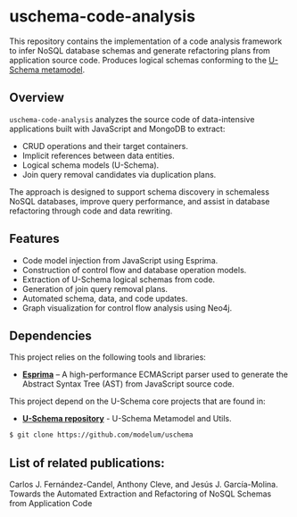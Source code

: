 # uschema-code-analysis

This repository contains the implementation of a code analysis framework to infer NoSQL database schemas and generate refactoring plans from application source code. Produces logical schemas conforming to the [U-Schema metamodel](https://github.com/modelum/uschema).

## Overview

`uschema-code-analysis` analyzes the source code of data-intensive applications built with JavaScript and MongoDB to extract:

- CRUD operations and their target containers.
- Implicit references between data entities.
- Logical schema models (U-Schema).
- Join query removal candidates via duplication plans.

The approach is designed to support schema discovery in schemaless NoSQL databases, improve query performance, and assist in database refactoring through code and data rewriting.

## Features

- Code model injection from JavaScript using Esprima.
- Construction of control flow and database operation models.
- Extraction of U-Schema logical schemas from code.
- Generation of join query removal plans.
- Automated schema, data, and code updates.
- Graph visualization for control flow analysis using Neo4j.

## Dependencies

This project relies on the following tools and libraries:
- **[Esprima](https://esprima.org/)** – A high-performance ECMAScript parser used to generate the Abstract Syntax Tree (AST) from JavaScript source code.

This project depend on the U-Schema core projects that are found in:
- **[U-Schema repository](https://github.com/modelum/uschema)** - U-Schema Metamodel and Utils.
```bash
$ git clone https://github.com/modelum/uschema
```

## List of related publications:
Carlos J. Fernández-Candel, Anthony Cleve, and Jesús J. García-Molina. Towards the Automated Extraction and Refactoring of NoSQL Schemas from Application Code
